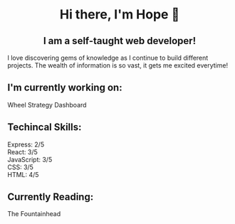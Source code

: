 
<h1 align="center">
  Hi there, I'm Hope 👋
 </h1>
 
 <h2 align="center">
  I am a self-taught web developer!
 </h2>
 
 I love discovering gems of knowledge as I continue to build different projects. The wealth of information is so vast, it gets me excited everytime!


## I'm currently working on:

Wheel Strategy Dashboard

## Techincal Skills:

Express: 2/5 </br>
React: 3/5 </br>
JavaScript: 3/5 </br>
CSS: 3/5 </br>
HTML: 4/5 </br>

## Currently Reading:

The Fountainhead
